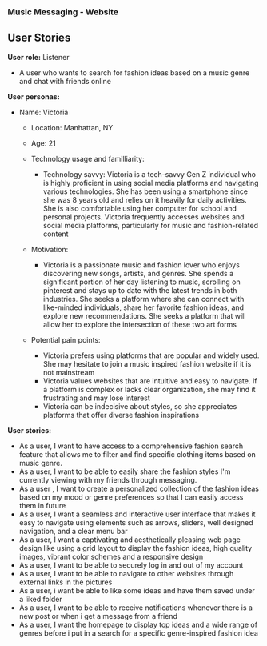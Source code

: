 ### Music Messaging - Website

## User Stories

**User role:** Listener

-  A user who wants to search for fashion ideas based on a music genre and chat with friends online

**User personas:**
- Name: Victoria
    - Location: Manhattan, NY
    - Age: 21
    - Technology usage and familliarity:
        - Technology savvy: Victoria is a tech-savvy Gen Z individual who is highly proficient in using social media platforms and navigating various technologies. She has been using a smartphone since she was 8 years old and relies on it heavily for daily activities. She is also comfortable using her computer for school and personal projects. Victoria frequently accesses websites and social media platforms, particularly for music and fashion-related content

    - Motivation:
        - Victoria is a passionate music and fashion lover who enjoys discovering new songs, artists, and genres. She spends a significant portion of her day listening to music, scrolling on pinterest and stays up to date with the latest trends in both industries. She seeks a platform where she can connect with like-minded individuals, share her favorite fashion ideas, and explore new recommendations. She seeks a platform that will allow her to explore the intersection of these two art forms


    - Potential pain points:
        - Victoria prefers using platforms that are popular and widely used. She may hesitate to join a music inspired fashion website if it is not mainstream
        -  Victoria values websites that are intuitive and easy to navigate. If a platform is complex or lacks clear organization, she may find it frustrating and may lose interest
        - Victoria can be indecisive about styles, so she appreciates platforms that offer diverse fashion inspirations


**User stories:**
- As a user, I want to have access to a comprehensive fashion search feature that allows me to filter and find specific clothing items based on music genre. 
- As a user, I want to be able to easily share the fashion styles I'm currently viewing with my friends through messaging.
- As a user , I want to create a personalized collection of the fashion ideas based on my mood or genre preferences so that I can easily access them in future 
- As a user, I want a seamless and interactive user interface that makes it easy to navigate using elements such as arrows, sliders, well designed navigation, and a clear menu bar 
- As a user, I want a captivating and aesthetically pleasing web page design like using a grid layout to display the fashion ideas, high quality images, vibrant color schemes and a responsive design
- As a user, I want to be able to securely log in and out of my account
- As a user, I want to be able to navigate to other websites through external links in the pictures
- As a user, i want be able to like some ideas and have them saved under a liked folder
- As a user, I want to be able to receive notifications whenever there is a new post or when i get a message from a friend
- As a user, I want the homepage to display top ideas and a wide range of genres before i put in a search for a specific genre-inspired fashion idea
